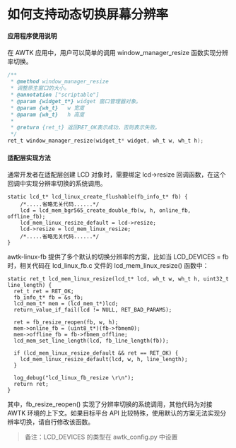 # 如何支持动态切换屏幕分辨率

#### 应用程序使用说明

在 AWTK 应用中，用户可以简单的调用 window_manager_resize 函数实现分辨率切换。

~~~h
/**
 * @method window_manager_resize
 * 调整原生窗口的大小。
 * @annotation ["scriptable"]
 * @param {widget_t*} widget 窗口管理器对象。
 * @param {wh_t}   w 宽度
 * @param {wh_t}   h 高度
 *
 * @return {ret_t} 返回RET_OK表示成功，否则表示失败。
 */
ret_t window_manager_resize(widget_t* widget, wh_t w, wh_t h);
~~~

#### 适配层实现方法

通常开发者在适配层创建 LCD 对象时，需要绑定 lcd->resize 回调函数，在这个回调中实现分辨率切换的系统调用。

```
static lcd_t* lcd_linux_create_flushable(fb_info_t* fb) {
    /*.....省略无关代码......*/
    lcd = lcd_mem_bgr565_create_double_fb(w, h, online_fb, offline_fb);
    lcd_mem_linux_resize_default = lcd->resize;
    lcd->resize = lcd_mem_linux_resize;
    /*.....省略无关代码......*/
}
```

awtk-linux-fb 提供了多个默认的切换分辨率的方案，比如当 LCD_DEVICES = fb 时，相关代码在 lcd_linux_fb.c 文件的 lcd_mem_linux_resize() 函数中：

```
static ret_t lcd_mem_linux_resize(lcd_t* lcd, wh_t w, wh_t h, uint32_t line_length) {
  ret_t ret = RET_OK;
  fb_info_t* fb = &s_fb;
  lcd_mem_t* mem = (lcd_mem_t*)lcd;
  return_value_if_fail(lcd != NULL, RET_BAD_PARAMS);

  ret = fb_resize_reopen(fb, w, h);
  mem->online_fb = (uint8_t*)(fb->fbmem0);
  mem->offline_fb = fb->fbmem_offline;
  lcd_mem_set_line_length(lcd, fb_line_length(fb));

  if (lcd_mem_linux_resize_default && ret == RET_OK) {
    lcd_mem_linux_resize_default(lcd, w, h, line_length);
  }

  log_debug("lcd_linux_fb_resize \r\n");
  return ret;
}
```

其中，fb_resize_reopen() 实现了分辨率切换的系统调用，其他代码为对接 AWTK 环境的上下文。如果目标平台 API 比较特殊，使用默认的方案无法实现分辨率切换，请自行修改该函数。

> 备注：LCD_DEVICES 的类型在 awtk_config.py 中设置

